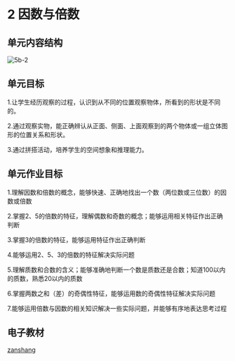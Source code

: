 # 2 因数与倍数

## 单元内容结构

![5b-2](https://r2.edui123.com/2023/04/5b-2.png)

## 单元目标

1.让学生经历观察的过程，认识到从不同的位置观察物体，所看到的形状是不同的。

2.通过观察实物，能正确辨认从正面、侧面、上面观察到的两个物体或一组立体图形的位置关系和形状。

3.通过拼搭活动，培养学生的空间想象和推理能力。

## 单元作业目标

1.理解因数和倍数的概念，能够快速、正确地找出一个数（两位数或三位数）的因数或倍数

2.掌握2、5的倍数的特征，理解偶数和奇数的概念；能够运用相关特征作出正确判断

3.掌握3的倍数的特征，能够运用特征作出正确判断

4.能够运用2、5、3的倍数的特征解决实际问题

5.理解质数和合数的含义；能够准确地判断一个数是质数还是合数；知道100以内的质数，熟悉20以内的质数

6.掌握两数之和（差）的奇偶性特征，能够运用数的奇偶性特征解决实际问题

7.能够运用倍数与因数的相关知识解决一些实际问题，并能够有序地表达思考过程

## 电子教材

<Epep grade="xxsx5b" :pep="1221001502141" :pages="5" :paged="17" ></Epep>

[zanshang](../res/zanshang.md ':include')
